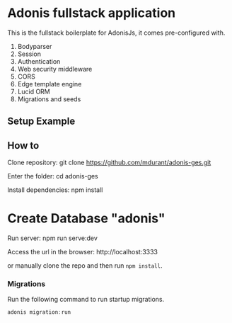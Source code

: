 # Adonis fullstack application

This is the fullstack boilerplate for AdonisJs, it comes pre-configured with.

1. Bodyparser
2. Session
3. Authentication
4. Web security middleware
5. CORS
6. Edge template engine
7. Lucid ORM
8. Migrations and seeds

## Setup Example
## How to

Clone repository: git clone https://github.com/mdurant/adonis-ges.git

Enter the folder: cd adonis-ges

Install dependencies: npm install

# Create Database "adonis"

Run server: npm run serve:dev

Access the url in the browser: http://localhost:3333

or manually clone the repo and then run `npm install`.


### Migrations

Run the following command to run startup migrations.

```js
adonis migration:run
```
